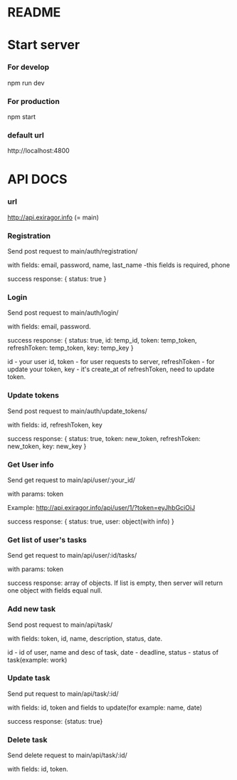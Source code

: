 # README #

# Start server #

### For develop ###
npm run dev
### For production ###
npm start
### default url ###
http://localhost:4800

# API DOCS #

### url ###
http://api.exiragor.info  (= main)

### Registration ###
Send post request to main/auth/registration/

with fields:
   email, password, name, last_name -this fields is required, phone

success response:
{
  status: true
}

### Login ###
Send post request to main/auth/login/

with fields: email, password.

success response:
{
  status: true,
  id: temp_id,
  token: temp_token,
  refreshToken: temp_token,
  key: temp_key
}

id - your user id,
token - for user requests to server,
refreshToken - for update your token,
key - it's create_at of refreshToken, need to update token.

### Update tokens ###
Send post request to main/auth/update_tokens/

with fields:
id, refreshToken, key

success response:
{
  status: true,
  token: new_token,
  refreshToken: new_token,
  key: new_key
}

### Get User info ###
Send get request to main/api/user/:your_id/

with params:
token

Example: http://api.exiragor.info/api/user/1/?token=eyJhbGciOiJ

success response: 
{
  status: true,
  user: object(with info)
}

### Get list of user's tasks ###
Send get request to main/api/user/:id/tasks/

with params:
token

success response: array of objects. If list is empty, then server will return one object with fields equal null.

### Add new task ###
Send post request to main/api/task/

with fields:
token, id, name, description, status, date.

id - id of user, name and desc of task, date - deadline, status - status of task(example: work)

### Update task ###
Send put request to main/api/task/:id/

with fields: id, token and fields to update(for example: name, date)

success response: {status: true}

### Delete task ###
Send delete request to main/api/task/:id/

with fields: id, token.